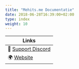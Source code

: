 ```yaml
---
title: "Mehits.me Documentatie"
date: 2018-06-28T16:39:00+02:00
type: index
weight: 10
---
```


Links |
--- |
💬 [Support Discord](https://discord.mehits.me) |
🌍 [Website](https://mehits.me/) |